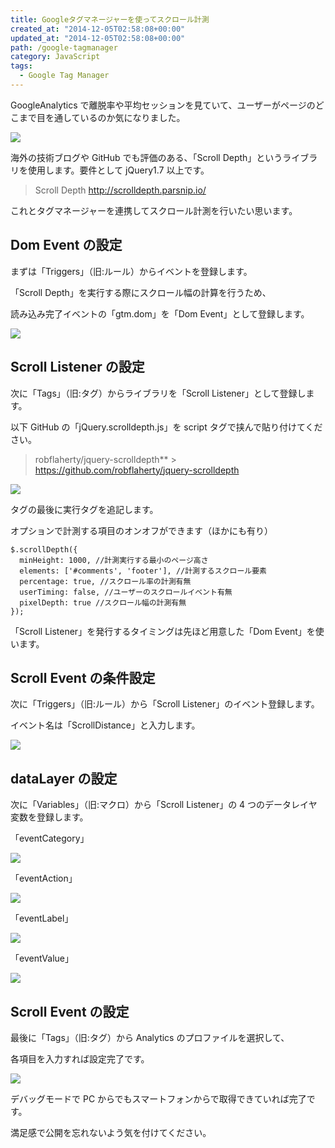 ```yaml
---
title: Googleタグマネージャーを使ってスクロール計測
created_at: "2014-12-05T02:58:08+00:00"
updated_at: "2014-12-05T02:58:08+00:00"
path: /google-tagmanager
category: JavaScript
tags:
  - Google Tag Manager
---
```


GoogleAnalytics で離脱率や平均セッションを見ていて、ユーザーがページのどこまで目を通しているのか気になりました。

![](./Google-Tag-Manager-1.png)

海外の技術ブログや GitHub でも評価のある、「Scroll Depth」というライブラリを使用します。要件として jQuery1.7 以上です。

> Scroll Depth
> http://scrolldepth.parsnip.io/

これとタグマネージャーを連携してスクロール計測を行いたい思います。

<!--more-->

## Dom Event の設定

まずは「Triggers」（旧:ルール）からイベントを登録します。

「Scroll Depth」を実行する際にスクロール幅の計算を行うため、

読み込み完了イベントの「gtm.dom」を「Dom Event」として登録します。

<img src="./Google-Tag-Manager1.png" />

## Scroll Listener の設定

次に「Tags」（旧:タグ）からライブラリを「Scroll Listener」として登録します。

以下 GitHub の「jQuery.scrolldepth.js」を script タグで挟んで貼り付けてください。

> robflaherty/jquery-scrolldepth\*\* > https://github.com/robflaherty/jquery-scrolldepth

<img src="./Google-Tag-Manager2.png" />

タグの最後に実行タグを追記します。

オプションで計測する項目のオンオフができます（ほかにも有り）

```
$.scrollDepth({
  minHeight: 1000, //計測実行する最小のページ高さ
  elements: ['#comments', 'footer'], //計測するスクロール要素
  percentage: true, //スクロール率の計測有無
  userTiming: false, //ユーザーのスクロールイベント有無
  pixelDepth: true //スクロール幅の計測有無
});
```

「Scroll Listener」を発行するタイミングは先ほど用意した「Dom Event」を使います。

## Scroll Event の条件設定

次に「Triggers」（旧:ルール）から「Scroll Listener」のイベント登録します。

イベント名は「ScrollDistance」と入力します。

<img src="./Google-Tag-Manager3.png" />

## dataLayer の設定

次に「Variables」（旧:マクロ）から「Scroll Listener」の 4 つのデータレイヤ変数を登録します。

「eventCategory」

<img src="./Google-Tag-Manager4.png" />

「eventAction」

<img src="./Google-Tag-Manager5.png" />

「eventLabel」

<img src="./Google-Tag-Manager6.png" />

「eventValue」

<img src="./Google-Tag-Manager7.png" />

## Scroll Event の設定

最後に「Tags」（旧:タグ）から Analytics のプロファイルを選択して、

各項目を入力すれば設定完了です。

<img src="./Google_Tag_Manager8.png" />

デバッグモードで PC からでもスマートフォンからで取得できていれば完了です。

満足感で公開を忘れないよう気を付けてください。
